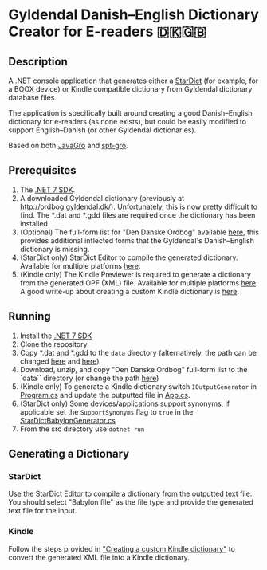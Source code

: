 # Gyldendal Danish–English Dictionary Creator for E-readers 🇩🇰🇬🇧

## Description
A .NET console application that generates either a [StarDict](https://en.wikipedia.org/wiki/StarDict) (for example, for a BOOX device) or Kindle compatible dictionary from Gyldendal dictionary database files.

The application is specifically built around creating a good Danish–English dictionary for e-readers (as none exists), but could be easily modified to support English–Danish (or other Gyldendal dictionaries).

Based on both [JavaGro](https://github.com/ejvindh/JavaGro/) and [spt-gro](https://github.com/Athas/spt-gro).

## Prerequisites

1. The [.NET 7 SDK](https://dotnet.microsoft.com/en-us/download/dotnet/7.0).
2. A downloaded Gyldendal dictionary (previously at http://ordbog.gyldendal.dk/). Unfortunately, this is now pretty difficult to find. The *.dat and *.gdd files are required once the dictionary has been installed.
3. (Optional) The full-form list for "Den Danske Ordbog" available [here](https://korpus.dsl.dk/resources/details/ddo-fullforms.html), this provides additional inflected forms that the Gyldendal's Danish–English dictionary is missing.
4. (StarDict only) StarDict Editor to compile the generated dictionary. Available for multiple platforms [here](https://stardict-4.sourceforge.net/index_en.php).
5. (Kindle only) The Kindle Previewer is required to generate a dictionary from the generated OPF (XML) file. Available for multiple platforms [here](https://www.amazon.com/Kindle-Previewer/b?node=21381691011). A good write-up about creating a custom Kindle dictionary is [here](https://jakemccrary.com/blog/2020/11/11/creating-a-custom-kindle-dictionary/).

## Running

1. Install the [.NET 7 SDK](https://dotnet.microsoft.com/en-us/download/dotnet/7.0)
2. Clone the repository
3. Copy *.dat and *.gdd to the `data` directory (alternatively, the path can be changed [here](src/EReaderGyldendalDictionaryCreator/Connector/Vector/DictionaryVectorConnector.cs) and [here](src/EReaderGyldendalDictionaryCreator/Connector/Vector/DictionaryVectorConnector.cs))
4. Download, unzip, and copy "Den Danske Ordbog" full-form list to the `data`` directory (or change the path [here](src/EReaderGyldendalDictionaryCreator/Manager/InflectedForms/InflectedFormsManager.cs))
5. (Kindle only) To generate a Kindle dictionary switch `IOutputGenerator` in [Program.cs](src/EReaderGyldendalDictionaryCreator/Program.cs) and update the outputted file in [App.cs](src/EReaderGyldendalDictionaryCreator/App.cs).
6. (StarDict only) Some devices/applications support synonyms, if applicable set the `SupportSynonyms` flag to `true` in the [StarDictBabylonGenerator.cs](src/EReaderGyldendalDictionaryCreator/Generator/StarDictBabylonGenerator.cs)
7. From the src directory use `dotnet run`

## Generating a Dictionary

### StarDict
Use the StarDict Editor to compile a dictionary from the outputted text file. You should select "Babylon file" as the file type and provide the generated text file for the input.

### Kindle
Follow the steps provided in ["Creating a custom Kindle dictionary"](https://jakemccrary.com/blog/2020/11/11/creating-a-custom-kindle-dictionary/) to convert the generated XML file into a Kindle dictionary.
